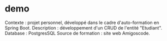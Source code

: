 # demo

Contexte : projet personnel, développé dans le cadre d'auto-formation en Spring Boot.
Description : développement d'un CRUD de l'entité "Etudiant".
Database : PostgresSQL
Source de formation : site web Amigoscode.


